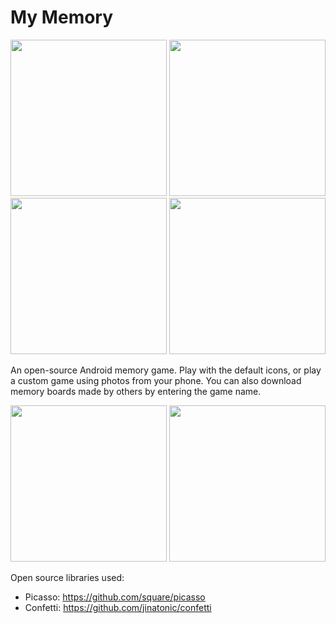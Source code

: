 # My Memory

<p float="middle">
<img width="250px" src='https://user-images.githubusercontent.com/73323113/128649597-c1b6abcd-1036-4a5e-8a48-5609ee8a8529.png' />

<img width="250px" src='https://user-images.githubusercontent.com/73323113/128649602-8b41b331-0f4d-4150-9c36-13a6ae626047.png' />

<img width="250px" src='https://user-images.githubusercontent.com/73323113/128649611-25e5d5bd-400d-4568-8f81-c060066d71b6.png' />

<img width="250px" src='https://user-images.githubusercontent.com/73323113/128649630-303dd750-fa69-4286-b8ca-91591f959933.png' />
    
</p>

An open-source Android memory game. Play with the default icons, or play a custom game using photos from your phone. You can also download memory boards made by others by entering the game name.

<p float="middle">
    <img width="250px" src='https://github.com/rpandey1234/MyMemory/blob/main/assets/customWinConfetti.png' />
    <img width="250px" src='https://github.com/rpandey1234/MyMemory/blob/main/assets/creationFlow.png' />
</p>

Open source libraries used:
- Picasso: https://github.com/square/picasso
- Confetti: https://github.com/jinatonic/confetti
